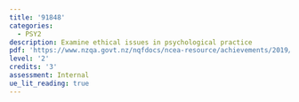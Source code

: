 ```yaml
---
title: '91848'
categories:
  - PSY2
description: Examine ethical issues in psychological practice
pdf: 'https://www.nzqa.govt.nz/nqfdocs/ncea-resource/achievements/2019/as91848.pdf'
level: '2'
credits: '3'
assessment: Internal
ue_lit_reading: true
---
```


